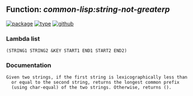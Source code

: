 ## Function: ***common-lisp:string-not-greaterp***
[![package](https://img.shields.io/badge/Package-COMMON--LISP-5f9ea0.svg?style=social&colorA=999999)](../) [![type](https://img.shields.io/badge/Type-Function-5f9ea0.svg?style=social&colorA=999999)](../#function) [![github](https://img.shields.io/badge/GitHub-View_the_source-5f9ea0.svg?style=social&colorA=999999&logo=github)](https://github.com/sbcl/sbcl/blob/master/src/code/string.lisp/) 
### Lambda list
```
(STRING1 STRING2 &KEY START1 END1 START2 END2)
```
### Documentation
```
Given two strings, if the first string is lexicographically less than
  or equal to the second string, returns the longest common prefix
  (using char-equal) of the two strings. Otherwise, returns ().
```
